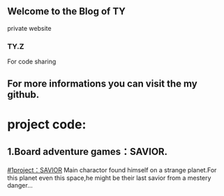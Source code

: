 ## Welcome to the Blog of TY

private website

### TY.Z

For code sharing

For more informations you can visit the my github.
-----

project code:
=======



1.Board adventure games：SAVIOR.
----
[#1project：SAVIOR](https://github.com/tttt2342/SAVIOR)
Main charactor found himself on a strange planet.For this planet even this space,he might be their last savior from a mestery danger...
